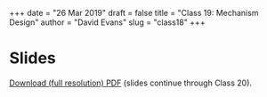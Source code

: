 +++
date = "26 Mar 2019"
draft = false
title = "Class 19: Mechanism Design"
author = "David Evans"
slug = "class18"
+++

# Slides

[Download (full resolution) PDF](/docs/class19.pdf) (slides continue through Class 20).
